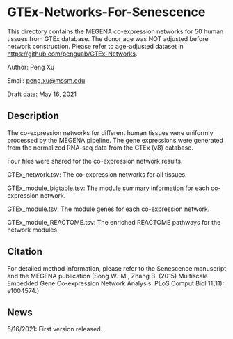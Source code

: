 # GTEx-Networks-For-Senescence

This directory contains the MEGENA co-expression networks for 50 human tissues from GTEx database. The donor age was NOT adjusted before network construction. Please refer to age-adjusted dataset in https://github.com/penguab/GTEx-Networks.

Author: Peng Xu

Email: peng.xu@mssm.edu

Draft date: May 16, 2021

## Description

The co-expression networks for different human tissues were uniformly processed by the MEGENA pipeline. The gene expressions were generated from the normalized RNA-seq data from the GTEx (v8) database. 

Four files were shared for the co-expression network results.

GTEx_network.tsv: The co-expression networks for all tissues.

GTEx_module_bigtable.tsv: The module summary information for each co-expression network.

GTEx_module.tsv: The module genes for each co-expression network.

GTEx_module_REACTOME.tsv: The enriched REACTOME pathways for the network modules.

## Citation
For detailed method information, please refer to the Senescence manuscript and the MEGENA publication (Song W.-M., Zhang B. (2015) Multiscale Embedded Gene Co-expression Network Analysis. PLoS Comput Biol 11(11): e1004574.)

## News

5/16/2021: First version released.

